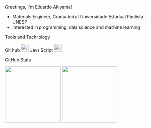 Greetings, I'm Eduardo Akiyama!

- Materials Engineer, Graduated at Universidade Estadual Paulista - UNESP
- Interested in programming, data science and machine learning

Tools and Technology

Git hub <img loading="lazy" src="https://cdn.jsdelivr.net/gh/devicons/devicon/icons/git/git-original.svg" width="25" height="25"/> Java Script <img src="https://cdn.jsdelivr.net/gh/devicons/devicon@latest/icons/javascript/javascript-original.svg" width="25" height="25"/>



GitHub Stats
<div>
<a href="https://github.com/ShojiAkiyama">
<img loading="lazy" height="180em" src="https://github-readme-stats.vercel.app/api/top-langs/?username=ShojiAkiyama&layout=compact&langs_count=7&theme=dracula"/>
<img loading="lazy" height="180em" src="https://github-readme-stats.vercel.app/api?username=ShojiAkiyama&show_icons=true&theme=dracula&include_all_commits=true&count_private=true"/>
</div>
